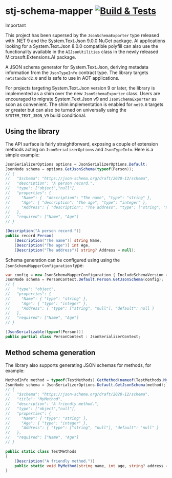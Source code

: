 # stj-schema-mapper [![Build & Tests](https://github.com/eiriktsarpalis/stj-schema-mapper/actions/workflows/build.yml/badge.svg)](https://github.com/eiriktsarpalis/stj-schema-mapper/actions/workflows/build.yml)

> [!IMPORTANT]
> This project has been supersed by the `JsonSchemaExporter` type released with .NET 9 and the System.Text.Json 9.0.0 NuGet package. AI applications looking for a System.Text.Json 8.0.0 compatible polyfill can also use the functionality available in the `AIJsonUtilities` class in the newly released Microsoft.Extensions.AI package.

A JSON schema generator for System.Text.Json, deriving metadata information from the `JsonTypeInfo` contract type. The library targets `netstandard2.0` and is safe to use in AOT applications.

For projects targeting System.Text.Json version 9 or later, the library is implemented as a shim over the new `JsonSchemaExporter` class. Users are encouraged to migrate System.Text.Json v9 and `JsonSchemaExporter` as soon as convenient. The shim implementation is enabled for `net9.0` targets or greater but can also be turned on universally using the `SYSTEM_TEXT_JSON_V9` build conditional.

## Using the library

The API surface is fairly straightforward, exposing a couple of extension methods acting on `JsonSerializerOptions` and `JsonTypeInfo`. Here is a simple example:

```C#
JsonSerializerOptions options = JsonSerializerOptions.Default;
JsonNode schema = options.GetJsonSchema(typeof(Person));
// { 
//   "$schema": "https://json-schema.org/draft/2020-12/schema",
//   "description": "A person record.",
//   "type": ["object","null"],
//   "properties": { 
//     "Name": {  "description": "The name", "type": "string" },
//     "Age": { "description": "The age", "type": "integer" },
//     "Address": { "description": "The address", "type": ["string", "null"], "default": null }
//   },
//   "required": ["Name", "Age"]
// }

[Description("A person record.")]
public record Person(
    [Description("The name")] string Name, 
    [Description("The age")] int Age, 
    [Description("The address")] string? Address = null);
```

Schema generation can be configured using using the `JsonSchemaMapperConfiguration` type:

```C#
var config = new JsonSchemaMapperConfiguration { IncludeSchemaVersion = false, TreatNullObliviousAsNonNullable = true };
JsonNode schema = PersonContext.Default.Person.GetJsonSchema(config);
// { 
//   "type": "object",
//   "properties": { 
//     "Name": { "type": "string" },
//     "Age": { "type": "integer" },
//     "Address": { "type": ["string", "null"], "default": null }
//   },
//   "required": ["Name", "Age"]  
// }

[JsonSerializable(typeof(Person))]
public partial class PersonContext : JsonSerializerContext;
```

## Method schema generation

The library also supports generating JSON schemas for methods, for example:

```C#
MethodInfo method = typeof(TestMethods).GetMethod(nameof(TestMethods.MyMethod))!;
JsonNode schema = JsonSerializerOptions.Default.GetJsonSchema(method);
// { 
//   "$schema": "https://json-schema.org/draft/2020-12/schema",
//   "title": "MyMethod",
//   "description": "A friendly method.",
//   "type": ["object","null"],
//   "properties": { 
//     "Name": { "type": "string" },
//     "Age": { "type": "integer" },
//     "Address": { "type": ["string", "null"], "default": "null" }
//   },
//   "required": ["Name", "Age"]
// }

public static class TestMethods
{
    [Description("A friendly method.")]
    public static void MyMethod(string name, int age, string? address = null) { }
}
```
